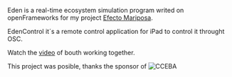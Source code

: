 Eden is a real-time ecosystem simulation program writed on openFrameworks for my project [Efecto Mariposa](http://patriciogonzalezvivo.com/butterfly.html "Efecto Mariposa").

EdenControl it´s a remote control application for iPad to control it throught OSC.

Watch the [video](http://vimeo.com/31940579) of bouth working together.

This project was posible, thanks the sponsor of ![CCEBA](http://patriciogonzalezvivo.com/cceba.png)